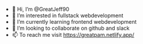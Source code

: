 - 👋 Hi, I’m @GreatJeff90
- 👀 I’m interested in fullstack webdevelopment
- 🌱 I’m currently learning frontend webdevelopment
- 💞️ I’m looking to collaborate on github and slack
- 📫 To reach me visit https://greatpam.netlify.app/

